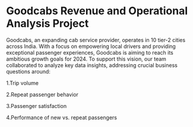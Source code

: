 # Goodcabs Revenue and Operational Analysis Project
Goodcabs, an expanding cab service provider, operates in 10 tier-2 cities across India. With a focus on empowering local drivers and providing exceptional passenger experiences, Goodcabs is aiming to reach its ambitious growth goals for 2024. To support this vision, our team collaborated to analyze key data insights, addressing crucial business questions around:

1.Trip volume

2.Repeat passenger behavior

3.Passenger satisfaction

4.Performance of new vs. repeat passengers
